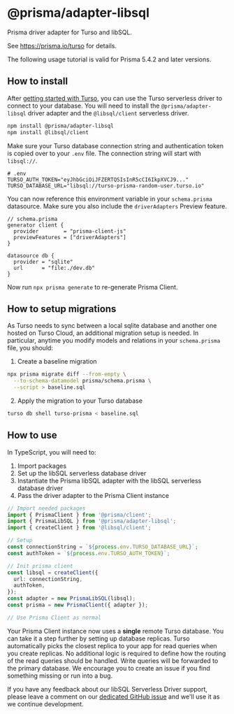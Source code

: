 # @prisma/adapter-libsql

Prisma driver adapter for Turso and libSQL.

See https://prisma.io/turso for details.

The following usage tutorial is valid for Prisma 5.4.2 and later versions.

## How to install

After [getting started with Turso](https://www.prisma.io/blog/prisma-turso-ea-support-rXGd_Tmy3UXX#create-a-database-on-turso), you can use the Turso serverless driver to connect to your database. You will need to install the `@prisma/adapter-libsql` driver adapter and the `@libsql/client` serverless driver.

```sh
npm install @prisma/adapter-libsql
npm install @libsql/client
```

Make sure your Turso database connection string and authentication token is copied over to your `.env` file. The connection string will start with `libsql://`.

```env
# .env
TURSO_AUTH_TOKEN="eyJhbGciOiJFZERTQSIsInR5cCI6IkpXVCJ9..."
TURSO_DATABASE_URL="libsql://turso-prisma-random-user.turso.io"
```

You can now reference this environment variable in your `schema.prisma` datasource. Make sure you also include the `driverAdapters` Preview feature.

```prisma
// schema.prisma
generator client {
  provider        = "prisma-client-js"
  previewFeatures = ["driverAdapters"]
}

datasource db {
  provider = "sqlite"
  url      = "file:./dev.db"
}
```

Now run `npx prisma generate` to re-generate Prisma Client.

## How to setup migrations

As Turso needs to sync between a local sqlite database and another one hosted on Turso Cloud, an additional migration setup is needed. In particular, anytime you modify models and relations in your `schema.prisma` file, you should:

1. Create a baseline migration

```sh
npx prisma migrate diff --from-empty \
  --to-schema-datamodel prisma/schema.prisma \
  --script > baseline.sql
```

2. Apply the migration to your Turso database

```sh
turso db shell turso-prisma < baseline.sql 
```

## How to use

In TypeScript, you will need to:

1. Import packages
2. Set up the libSQL serverless database driver
3. Instantiate the Prisma libSQL adapter with the libSQL serverless database driver
4. Pass the driver adapter to the Prisma Client instance

```typescript
// Import needed packages
import { PrismaClient } from '@prisma/client';
import { PrismaLibSQL } from '@prisma/adapter-libsql';
import { createClient } from '@libsql/client';

// Setup
const connectionString = `${process.env.TURSO_DATABASE_URL}`;
const authToken = `${process.env.TURSO_AUTH_TOKEN}`;

// Init prisma client
const libsql = createClient({
  url: connectionString,
  authToken,
});
const adapter = new PrismaLibSQL(libsql);
const prisma = new PrismaClient({ adapter });

// Use Prisma Client as normal
```

Your Prisma Client instance now uses a **single** remote Turso database.
You can take it a step further by setting up database replicas. Turso automatically picks the closest replica to your app for read queries when you create replicas. No additional logic is required to define how the routing of the read queries should be handled. Write queries will be forwarded to the primary database.
We encourage you to create an issue if you find something missing or run into a bug.

If you have any feedback about our libSQL Serverless Driver support, please leave a comment on our [dedicated GitHub issue](https://github.com/prisma/prisma/discussions/21345) and we'll use it as we continue development.
